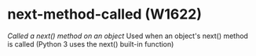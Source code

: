 # next-method-called (W1622)
*Called a next() method on an object* Used when an object\'s next()
method is called (Python 3 uses the next() built-in function)
